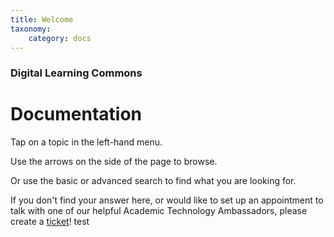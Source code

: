 ```yaml
---
title: Welcome
taxonomy:
    category: docs
---
```


### Digital Learning Commons

# Documentation

Tap on a topic in the left-hand menu.

Use the arrows on the side of the page to browse.

Or use the basic or advanced search to find what you are looking for.

If you don't find your answer here, or would like to set up an appointment to talk with one of our helpful Academic Technology Ambassadors, please create a [ticket](https://www.twu.ca/help)!
test
